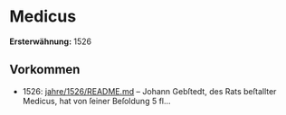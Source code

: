 # Medicus

**Ersterwähnung:** 1526

## Vorkommen
- 1526: [jahre/1526/README.md](../jahre/1526/README.md) – Johann Gebſtedt, des Rats beſtallter Medicus,
hat von ſeiner Beſoldung 5 fl...
